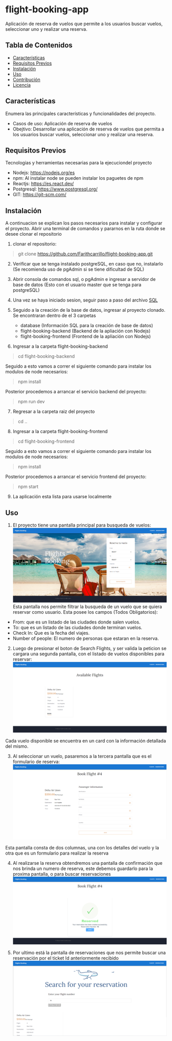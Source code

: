 # flight-booking-app
Aplicación de reserva de vuelos que permite a los usuarios buscar vuelos, seleccionar uno y realizar una reserva.

## Tabla de Contenidos

- [Características](#características)
- [Requisitos Previos](#requisitos-previos)
- [Instalación](#instalación)
- [Uso](#uso)
- [Contribución](#contribución)
- [Licencia](#licencia)

## Características

Enumera las principales características y funcionalidades del proyecto.

- Casos de uso: Aplicación de reserva de vuelos
- Obejtivo: Desarrollar una aplicación de reserva de vuelos que permita a los usuarios buscar vuelos, seleccionar uno y realizar una reserva.

## Requisitos Previos

Tecnologias y herramientas necesarias para la ejecuciondel proyecto

- Nodejs: https://nodejs.org/es
- npm: Al instalar node se pueden instalar los paguetes de npm
- Reactjs: https://es.react.dev/
- Postgresql: https://www.postgresql.org/
- GIT: https://git-scm.com/
 

## Instalación

A continuacion se explican los pasos necesarios para instalar y configurar el proyecto.
Abrir una terminal de comandos y pararnos en la ruta donde se desee clonar el repositorio
1. clonar el repositorio: 
>git clone https://github.com/Farithcarrillo/flight-booking-app.git

2. Verificar que se tenga instalado postgreSQL, en caso que no, instalarlo (Se recomienda uso de pgAdmin si se tiene dificultad de SQL)

3. Abrir consola de comandos sql, o pgAdmin e ingresar a servidor de base de datos (Esto con el usuario master que se tenga para postgreSQL)

4. Una vez se haya iniciado sesion, seguir paso a paso del archivo [SQL](database/db.sql)

5. Seguido a la creación de la base de datos, ingresar al proyecto clonado. Se encontraran dentro de el 3 carpetas
    - database (Información SQL para la creación de base de datos)
    - flight-booking-backend (Backend de la apliación con Nodejs)
    - flight-booking-frontend (Frontend de la apliación con Nodejs)

6. Ingresar a la carpeta flight-booking-backend
>cd flight-booking-backend

Seguido a esto vamos a correr el siguiente comando para instalar los modulos de node necesarios:
>npm install

Posterior procedemos a arrancar el servicio backend del proyecto:
>npm run dev

7. Regresar a la carpeta raiz del proyecto
>cd ..

8. Ingresar a la carpeta flight-booking-frontend
>cd flight-booking-frontend

Seguido a esto vamos a correr el siguiente comando para instalar los modulos de node necesarios:
>npm install

Posterior procedemos a arrancar el servicio frontend del proyecto:
>npm start

9. La aplicación esta lista para usarse localmente

## Uso

1. El proyecto tiene una pantalla principal para busqueda de vuelos:
![Pantalla principal](main.png)
Esta pantalla nos permite filtrar la busqueda de un vuelo que se quiera reservar como usuario. Esta posee los campos (Todos Obligatorios):
- From: que es un listado de las ciudades donde salen vuelos.
- To: que es un listado de las ciudades donde terminan vuelos.
- Check In: Que es la fecha del viajes.
- Number of people: El numero de personas que estaran en la reserva.

2. Luego de presionar el boton de Search Flights, y ser valida la peticion se cargara una segunda pantalla, con el listado de vuelos disponibles para reservar:
![Segunda Pantalla](second.png)

Cada vuelo disponible se encuentra en un card con la información detallada del mismo.

3. Al seleccionar un vuelo, pasaremos a la tercera pantalla que es el formulario de reserva:
![Tercera Pantalla](three.png)

Esta pantalla consta de dos columnas, una con los detalles del vuelo y la otra que es un formulario para realizar la reserva

4. Al realizarse la reserva obtendremos una pantalla de confirmación que nos brinda un numero de reserva, este debemos guardarlo para la proxima pantalla, o para buscar reservaciones
![Cuarta Pantalla](4.png)

5. Por ultimo está la pantalla de reservaciones que nos permite buscar una reservación por el ticket Id anteriormente recibido
![Quinta Pantalla](5.png)
